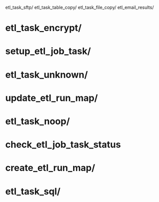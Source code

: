 etl_task_sftp/
etl_task_table_copy/
etl_task_file_copy/
etl_email_results/
# etl_task_encrypt/
# setup_etl_job_task/
# etl_task_unknown/
# update_etl_run_map/
# etl_task_noop/
# check_etl_job_task_status
# create_etl_run_map/
# etl_task_sql/
